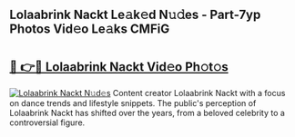 ## Lolaabrink Nackt Le𝚊k𝚎d N𝚞𝚍es - Part-7yp Photos Vid𝚎o Le𝚊ks CMFiG

# <h2><a href="http://fb5tf0d.evod.top/?m=Lolaabrink+Nackt">🔗 👉🔴 Lolaabrink Nackt Vid𝚎o Ph𝚘t𝚘s</a></h2>

[![Lolaabrink Nackt N𝚞d𝚎s](https://i.imgur.com/8V9OHl7.gif)](http://fb5tf0d.evod.top/?m=Lolaabrink+Nackt)
Content creator Lolaabrink Nackt with a focus on dance trends and lifestyle snippets. The public's perception of Lolaabrink Nackt has shifted over the years, from a beloved celebrity to a controversial figure. 

